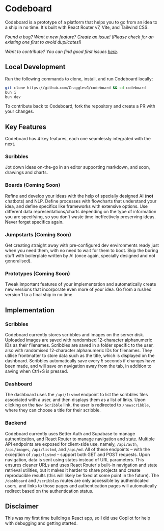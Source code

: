 # Codeboard

Codeboard is a prototype of a platform that helps you to go from an idea to a ship in no time. It's built with React Router v7, Vite, and Tailwind CSS.

_Found a bug? Want a new feature? [Create an issue!](https://github.com/CragglesG/codeboard/issues/new) (Please check for an existing one first to avoid duplicates!)_

_Want to contribute? You can find good first issues [here](https://github.com/CragglesG/codeboard/contribute)._

## Local Development

Run the following commands to clone, install, and run Codeboard locally:

```bash
git clone https://github.com/CragglesG/codeboard && cd codeboard
bun i
bun dev
```

To contribute back to Codeboard, fork the repository and create a PR with your changes.

## Key Features

Codeboard has 4 key features, each one seamlessly integrated with the next.

### Scribbles

Jot down ideas on-the-go in an editor supporting markdown, and soon, drawings and charts.

### Boards (Coming Soon)

Refine and develop your ideas with the help of specially designed AI (**not** chatbots) and NLP. Define processes with flowcharts that understand your idea, and define specifics like frameworks with extensive options. Use different data representations/charts depending on the type of information you are specifying, so you don't waste time ineffectively preserving ideas. Never forget specifics again.

### Jumpstarts (Coming Soon)

Get creating straight away with pre-configured dev environments ready just when you need them, with no need to wait for them to boot. Skip the boring stuff with boilerplate written by AI (once again, specially designed and not generalised).

### Prototypes (Coming Soon)

Tweak important features of your implementation and automatically create new versions that incorporate even more of your idea. Go from a rushed version 1 to a final ship in no time.

## Implementation

### Scribbles

Codeboard currently stores scribbles and images on the server disk. Uploaded images are saved with randomised 12-character alphanumeric IDs as their filenames. Scribbles are saved in a folder specific to the user, also with randomised 12-character alphanumeric IDs for filenames. They utilise frontmatter to store data such as the title, which is displayed on the dashboard. Scribbles automatically save every 5 seconds if changes have been made, and will save on navigation away from the tab, in addition to saving when Ctrl+S is pressed.

### Dashboard

The dashboard uses the `/api/listmd` endpoint to list the scribbles files associated with a user, and then displays them as a list of links. Upon clicking on the `New Scribble` link, the user is redirected to `/newscribble`, where they can choose a title for their scribble.

### Backend

Codeboard currently uses Better Auth and Supabase to manage authentication, and React Router to manage navigation and state. Multiple API endpoints are exposed for client-side use, namely, `/api/auth`, `/api/images`, `/api/listmd`, and `/api/md`. All of these endpoints – with the exception of `/api/listmd` – support both GET and POST requests. Upon navigation, data is sent using states instead of URL parameters. This ensures cleaner URLs and uses React Router's built-in navigation and state retrieval utilities, but it makes it harder to share projects and create reproducible results (this will likely be fixed at some point in the future). The `/dashboard` and `/scribbles` routes are only accessible by authenticated users, and links to those pages and authentication pages will automatically redirect based on the authentication status.



## Disclaimer

This was my first time building a React app, so I did use Copilot for help with debugging and getting started.

